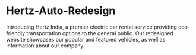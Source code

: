 # Hertz-Auto-Redesign
Introducing Hertz India, a premier electric car rental service providing eco-friendly transportation options to the general public. Our redesigned website showcases our popular and featured vehicles, as well as information about our company.
